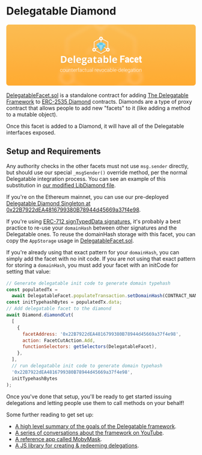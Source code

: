 # Delegatable Diamond

![A diamond with lightning coming out of it](../../img/diamond.png)

[DelegatableFacet.sol](../DelegatableFacet.sol) is a standalone contract for adding [The Delegatable Framework](../../README.md) to [ERC-2535 Diamond](https://eips.ethereum.org/EIPS/eip-2535) contracts. Diamonds are a type of proxy contract that allows people to add new "facets" to it (like adding a method to a mutable object).

Once this facet is added to a Diamond, it will have all of the Delegatable interfaces exposed.

## Setup and Requirements

Any authority checks in the other facets must not use `msg.sender` directly, but should use our special `_msgSender()` override method, per the normal Delegatable integration process. You can see an example of this substitution in [our modified LibDiamond file](./libraries/LibDiamond.sol).

If you're on the Ethereum mainnet, you can use our pre-deployed [Delegatable Diamond Singleton at 0x22B7922dEA4816799380B78944d45669a37f4e98](https://etherscan.io/address/0x22b7922dea4816799380b78944d45669a37f4e98#code).

If you're using [ERC-712 signTypedData signatures](https://eips.ethereum.org/EIPS/eip-712), it's probably a best practice to re-use your `domainHash` between other signatures and the Delegatable ones. To reuse the domainHash storage with this facet, you can copy the `AppStorage` usage in [DelegatableFacet.sol](./DelegatableFacet.sol).

If you're already using that exact pattern for your `domainHash`, you can simply add the facet with no init code. If you are not using that exact pattern for storing a `domainHash`, you must add your facet with an initCode for setting that value:

```javascript
// Generate delegatable init code to generate domain typehash
const populatedTx =
  await DelegatableFacet.populateTransaction.setDomainHash(CONTRACT_NAME);
const initTypehashBytes = populatedTx.data;
// Add delegatable facet to the diamond
await Diamond.diamondCut(
  [
    {
      facetAddress: '0x22B7922dEA4816799380B78944d45669a37f4e98',
      action: FacetCutAction.Add,
      functionSelectors: getSelectors(DelegatableFacet),
    },
  ],
  // run delegatable init code to generate domain typehash
  '0x22B7922dEA4816799380B78944d45669a37f4e98',
  initTypehashBytes
);
```

Once you've done that setup, you'll be ready to get started issuing delegations and letting people use them to call methods on your behalf!

Some further reading to get set up:
- [A high level summary of the goals of the Delegatable framework](https://mirror.xyz/0x55e2780588aa5000F464f700D2676fD0a22Ee160/pTIrlopsSUvWAbnq1qJDNKU1pGNLP8VEn1H8DSVcvXM).
- [A series of conversations about the framework on YouTube](https://www.youtube.com/watch?v=Sh1-epThZV0&list=PLJP4kXm9a01qRJaNzCU47gOzkn1eNAlFO).
- [A reference app called MobyMask](https://github.com/delegatable/MobyMask).
- [A JS library for creating & redeeming delegations](https://www.npmjs.com/package/eth-delegatable-utils).
